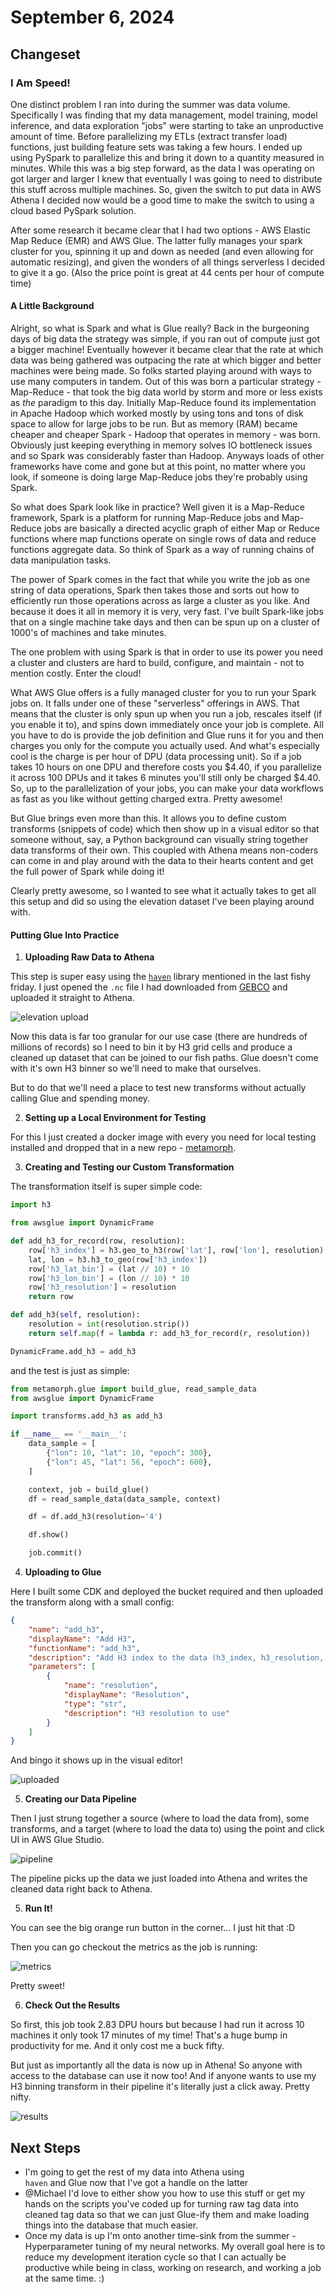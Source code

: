 # September 6, 2024

## Changeset 

### I Am Speed!

One distinct problem I ran into during the summer was data volume. Specifically I was finding that my data management, model
training, model inference, and data exploration "jobs" were starting to take an unproductive amount of time. Before 
parallelizing my ETLs (extract transfer load) functions, just building feature sets was taking a few hours. I ended up using
PySpark to parallelize this and bring it down to a quantity measured in minutes. While this was a big step forward, as the data I was operating on got larger and larger I knew that eventually I was going to need to distribute this stuff across multiple machines. So, given the switch to put data in AWS Athena I decided now would be a good time to make the switch to using a cloud
based PySpark solution. 

After some research it became clear that I had two options - AWS Elastic Map Reduce (EMR) and AWS Glue. The latter fully manages
your spark cluster for you, spinning it up and down as needed (and even allowing for automatic resizing), and given the wonders
of all things serverless I decided to give it a go. (Also the price point is great at 44 cents per hour of compute time)

#### A Little Background

Alright, so what is Spark and what is Glue really? Back in the burgeoning days of big data the strategy was simple, if you ran out
of compute just got a bigger machine! Eventually however it became clear that the rate at which data was being gathered was
outpacing the rate at which bigger and better machines were being made. So folks started playing around with ways to use many
computers in tandem. Out of this was born a particular strategy - Map-Reduce - that took the big data world by storm and more or less
exists as _the_ paradigm to this day. Initially Map-Reduce found its implementation in Apache Hadoop which worked mostly 
by using tons and tons of disk space to allow for large jobs to be run. But as memory (RAM) became cheaper and cheaper Spark - Hadoop that operates in memory - was born. Obviously just keeping everything in memory solves IO bottleneck issues and so 
Spark was considerably faster than Hadoop. Anyways loads of other frameworks have come and gone but at this point, no matter
where you look, if someone is doing large Map-Reduce jobs they're probably using Spark. 

So what does Spark look like in practice? Well given it is a Map-Reduce framework, Spark is a platform for running Map-Reduce jobs
and Map-Reduce jobs are basically a directed acyclic graph of either Map or Reduce functions where map functions operate on
single rows of data and reduce functions aggregate data. So think of Spark as a way of running chains of data manipulation tasks.

The power of Spark comes in the fact that while you write the job as one string of data operations, Spark then takes those 
and sorts out how to efficiently run those operations across as large a cluster as you like. And because it does it all in memory
it is very, very fast. I've built Spark-like jobs that on a single machine take days and then can be spun up on a cluster of 
1000's of machines and take minutes. 

The one problem with using Spark is that in order to use its power you need a cluster and clusters are hard to build, configure,
and maintain - not to mention costly. Enter the cloud!

What AWS Glue offers is a fully managed cluster for you to run your Spark jobs on. It falls under one of these "serverless" 
offerings in AWS. That means that the cluster is only spun up when you run a job, rescales itself (if you enable it to), and spins down immediately once your job is complete. All you have to do is provide the job definition and Glue runs it for you
and then charges you only for the compute you actually used. And what's especially cool is the charge is per hour of DPU 
(data processing unit). So if a job takes 10 hours on one DPU and therefore costs you $4.40, if you parallelize it across 
100 DPUs and it takes 6 minutes you'll still only be charged $4.40. So, up to the parallelization of your jobs, you can make your
data workflows as fast as you like without getting charged extra. Pretty awesome!

But Glue brings even more than this. It allows you to define custom transforms (snippets of code) which then show up in a visual
editor so that someone without, say, a Python background can visually string together data transforms of their own. This 
coupled with Athena means non-coders can come in and play around with the data to their hearts content and get the full power of 
Spark while doing it! 

Clearly pretty awesome, so I wanted to see what it actually takes to get all this setup and did so using the elevation dataset
I've been playing around with.

#### Putting Glue Into Practice

1. **Uploading Raw Data to Athena**

This step is super easy using the [`haven`](https://github.com/networkearth/haven/tree/main) library mentioned in the last fishy friday. I just opened
the `.nc` file I had downloaded from [GEBCO](https://www.gebco.net/data_and_products/gridded_bathymetry_data/) and uploaded it straight to Athena. 

![elevation upload](2024_09_06/elevation_upload.png)

Now this data is far too granular for our use case (there are hundreds of 
millions of records) so I need to bin it by H3 grid cells and produce a 
cleaned up dataset that can be joined to our fish paths. Glue doesn't
come with it's own H3 binner so we'll need to make that ourselves. 

But to do that we'll need a place to test new transforms without actually
calling Glue and spending money. 

2. **Setting up a Local Environment for Testing**

For this I just created a docker image with every you need for local testing
installed and dropped that in a new repo - [metamorph](https://github.com/networkearth/metamorph). 

3. **Creating and Testing our Custom Transformation**

The transformation itself is super simple code:

```python
import h3

from awsglue import DynamicFrame

def add_h3_for_record(row, resolution):
    row['h3_index'] = h3.geo_to_h3(row['lat'], row['lon'], resolution)
    lat, lon = h3.h3_to_geo(row['h3_index'])
    row['h3_lat_bin'] = (lat // 10) * 10
    row['h3_lon_bin'] = (lon // 10) * 10
    row['h3_resolution'] = resolution
    return row

def add_h3(self, resolution):
    resolution = int(resolution.strip())
    return self.map(f = lambda r: add_h3_for_record(r, resolution))

DynamicFrame.add_h3 = add_h3
```

and the test is just as simple:

```python
from metamorph.glue import build_glue, read_sample_data
from awsglue import DynamicFrame

import transforms.add_h3 as add_h3

if __name__ == '__main__':
    data_sample = [
        {"lon": 10, "lat": 10, "epoch": 300},
        {"lon": 45, "lat": 56, "epoch": 600},
    ]

    context, job = build_glue()
    df = read_sample_data(data_sample, context)

    df = df.add_h3(resolution='4')

    df.show()

    job.commit()
```

4. **Uploading to Glue**

Here I built some CDK and deployed the bucket required and then uploaded the 
transform along with a small config:

```json
{
    "name": "add_h3",
    "displayName": "Add H3",
    "functionName": "add_h3",
    "description": "Add H3 index to the data (h3_index, h3_resolution, h3_lon_bin, h3_lat_bin)",
    "parameters": [
        {
            "name": "resolution",
            "displayName": "Resolution",
            "type": "str",
            "description": "H3 resolution to use"
        }
    ]
}
```

And bingo it shows up in the visual editor!

![uploaded](2024_09_06/uploaded.png)

5. **Creating our Data Pipeline**

Then I just strung together a source (where to load the data from), 
some transforms, and a target (where to load the data to) using the point
and click UI in AWS Glue Studio. 

![pipeline](2024_09_06/pipeline.png)

The pipeline picks up the data we just loaded into Athena and writes the
cleaned data right back to Athena. 

5. **Run It!**

You can see the big orange run button in the corner... I just hit that :D 

Then you can go checkout the metrics as the job is running:

![metrics](2024_09_06/metrics.png)

Pretty sweet!

6. **Check Out the Results**

So first, this job took 2.83 DPU hours but because I had run it across 10 
machines it only took 17 minutes of my time! That's a huge bump in 
productivity for me. And it only cost me a buck fifty. 

But just as importantly all the data is now up in Athena! So anyone with
access to the database can use it now too! And if anyone wants to use my 
H3 binning transform in their pipeline it's literally just a click 
away. Pretty nifty. 

![results](2024_09_06/results.png)

## Next Steps

- I'm going to get the rest of my data into Athena using  
`haven` and Glue now that I've got a handle on the latter
- @Michael I'd love to either show you how to use this stuff or get my hands
on the scripts you've coded up for turning raw tag data into cleaned tag data
so that we can just Glue-ify them and make loading things into the database 
that much easier. 
- Once my data is up I'm onto another time-sink from the summer - Hyperparameter 
tuning of my neural networks. My overall goal here is to reduce my development
iteration cycle so that I can actually be productive while being in class, working
on research, and working a job at the same time. :) 







